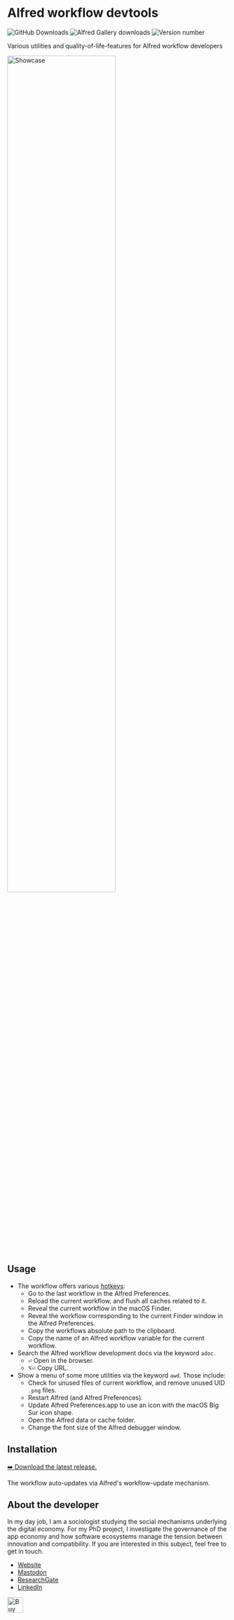 <!-- LTeX: enabled=false -->
# Alfred workflow devtools
<!-- LTeX: enabled=true -->
![GitHub Downloads](https://img.shields.io/github/downloads/chrisgrieser/alfred-workflow-devtools/total?label=GitHub%20Downloads&style=plastic)
![Alfred Gallery downloads](https://img.shields.io/badge/dynamic/yaml?url=https%3A%2F%2Fraw.githubusercontent.com%2Fchrisgrieser%2F.config%2Frefs%2Fheads%2Fmain%2FAlfred.alfredpreferences%2Falfred-workflow-download-count.yaml&style=plastic&logo=alfred&label=Gallery%20Downloads&color=%235C1F87&query=alfred-workflow-devtools)
![Version number](https://img.shields.io/github/v/release/chrisgrieser/alfred-workflow-devtools?label=Latest%20Release&style=plastic)

Various utilities and quality-of-life-features for Alfred workflow developers

<img alt="Showcase" width=70% src="https://github.com/user-attachments/assets/8df37436-f886-4607-aaa8-68ed90d0bbbc">

## Usage
- The workflow offers various
  [hotkeys](https://www.alfredapp.com/help/workflows/triggers/hotkey/):
	+ Go to the last workflow in the Alfred Preferences.
	+ Reload the current workflow, and flush all caches related to it.
	+ Reveal the current workflow in the macOS Finder.
	+ Reveal the workflow corresponding to
	  the current Finder window in the Alfred Preferences.
	+ Copy the workflows absolute path to the clipboard.
	+ Copy the name of an Alfred workflow variable for the current workflow.
- Search the Alfred workflow development docs via the keyword `adoc`.
	+ <kbd>⏎</kbd> Open in the browser.
	+ <kbd>⌥⏎</kbd> Copy URL.
- Show a menu of some more utilities via the keyword `awd`. Those include:
	+ Check for unused files of current workflow, and remove unused UID `.png`
	  files.
	+ Restart Alfred (and Alfred Preferences).
	+ Update Alfred Preferences.app to use an icon with the macOS
	  Big Sur icon shape.
	+ Open the Alfred data or cache folder.
	+ Change the font size of the Alfred debugger window.

## Installation
[➡️ Download the latest release.](https://github.com/chrisgrieser/alfred-workflow-devtools/releases/latest)

The workflow auto-updates via Alfred's workflow-update mechanism.

## About the developer
In my day job, I am a sociologist studying the social mechanisms underlying the
digital economy. For my PhD project, I investigate the governance of the app
economy and how software ecosystems manage the tension between innovation and
compatibility. If you are interested in this subject, feel free to get in touch.

- [Website](https://chris-grieser.de/)
- [Mastodon](https://pkm.social/@pseudometa)
- [ResearchGate](https://www.researchgate.net/profile/Christopher-Grieser)
- [LinkedIn](https://www.linkedin.com/in/christopher-grieser-ba693b17a/)

<a href='https://ko-fi.com/Y8Y86SQ91' target='_blank'> <img height='36'
style='border:0px;height:36px;' src='https://cdn.ko-fi.com/cdn/kofi1.png?v=3'
border='0' alt='Buy Me a Coffee at ko-fi.com' /></a>

